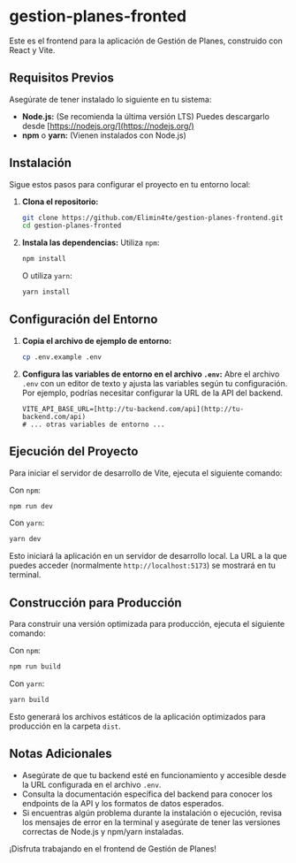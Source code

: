 # gestion-planes-fronted

Este es el frontend para la aplicación de Gestión de Planes, construido con React y Vite.

## Requisitos Previos

Asegúrate de tener instalado lo siguiente en tu sistema:

* **Node.js:** (Se recomienda la última versión LTS) Puedes descargarlo desde [https://nodejs.org/](https://nodejs.org/)
* **npm** o **yarn:** (Vienen instalados con Node.js)

## Instalación

Sigue estos pasos para configurar el proyecto en tu entorno local:

1.  **Clona el repositorio:**
    ```bash
    git clone https://github.com/Elimin4te/gestion-planes-frontend.git .
    cd gestion-planes-fronted
    ```

2.  **Instala las dependencias:**
    Utiliza `npm`:
    ```bash
    npm install
    ```
    O utiliza `yarn`:
    ```bash
    yarn install
    ```

## Configuración del Entorno

1.  **Copia el archivo de ejemplo de entorno:**
    ```bash
    cp .env.example .env
    ```

2.  **Configura las variables de entorno en el archivo `.env`:**
    Abre el archivo `.env` con un editor de texto y ajusta las variables según tu configuración. Por ejemplo, podrías necesitar configurar la URL de la API del backend.

    ```
    VITE_API_BASE_URL=[http://tu-backend.com/api](http://tu-backend.com/api)
    # ... otras variables de entorno ...
    ```

## Ejecución del Proyecto

Para iniciar el servidor de desarrollo de Vite, ejecuta el siguiente comando:

Con `npm`:
```bash
npm run dev
```

Con `yarn`:
```bash
yarn dev
```

Esto iniciará la aplicación en un servidor de desarrollo local. La URL a la que puedes acceder (normalmente `http://localhost:5173`) se mostrará en tu terminal.

## Construcción para Producción

Para construir una versión optimizada para producción, ejecuta el siguiente comando:

Con `npm`:
```bash
npm run build
```

Con `yarn`:
```bash
yarn build
```

Esto generará los archivos estáticos de la aplicación optimizados para producción en la carpeta `dist`.

## Notas Adicionales

* Asegúrate de que tu backend esté en funcionamiento y accesible desde la URL configurada en el archivo `.env`.
* Consulta la documentación específica del backend para conocer los endpoints de la API y los formatos de datos esperados.
* Si encuentras algún problema durante la instalación o ejecución, revisa los mensajes de error en la terminal y asegúrate de tener las versiones correctas de Node.js y npm/yarn instaladas.

¡Disfruta trabajando en el frontend de Gestión de Planes!
